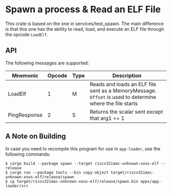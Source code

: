 # Spawn a process & Read an ELF File

This crate is based on the one in services/test_spawn. The main
difference is that this one has the ability to read, load, and
execute an ELF file through the opcode `LoadElf`.

## API

The following messages are supported:

| Mnemonic     | Opcode | Type | Description                                                                                              |
|--------------|--------|------|----------------------------------------------------------------------------------------------------------|
| LoadElf      | 1      | M    | Reads and loads an ELF file sent as a MemoryMessage. `Offset` is used to determine where the file starts |
| PingResponse | 2      | S    | Returns the scalar sent except that arg1 += 1                                                            |

## A Note on Building

In case you need to recompile this program for use in `app-loader`,
use the following commands:
```
$ cargo build --package spawn --target riscv32imac-unknown-xous-elf --release
$ cargo run --package tools --bin copy-object target/riscv32imac-unknown-xous-elf/release/spawn
$ cp target/riscv32imac-unknown-xous-elf/release/spawn.bin apps/app-loader/src
```
